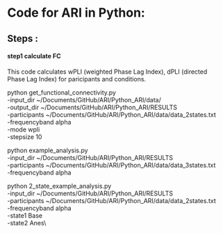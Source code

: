 # Code for ARI in Python:

## Steps :

#### step1 calculate FC
This code calculates wPLI (weighted Phase Lag Index), dPLI (directed Phase Lag Index) for paricipants and conditions.

python get_functional_connectivity.py \
    -input_dir ~/Documents/GitHub/ARI/Python_ARI/data/ \
    -output_dir ~/Documents/GitHub/ARI/Python_ARI/RESULTS \
    -participants ~/Documents/GitHub/ARI/Python_ARI/data/data_2states.txt \
    -frequencyband alpha \
    -mode wpli \
    -stepsize 10

python example_analysis.py \
    -input_dir ~/Documents/GitHub/ARI/Python_ARI/RESULTS \
    -participants ~/Documents/GitHub/ARI/Python_ARI/data/data_3states.txt \
    -frequencyband alpha


python 2_state_example_analysis.py \
    -input_dir ~/Documents/GitHub/ARI/Python_ARI/RESULTS \
    -participants ~/Documents/GitHub/ARI/Python_ARI/data/data_2states.txt \
    -frequencyband alpha\
    -state1 Base\
    -state2 Anes\
